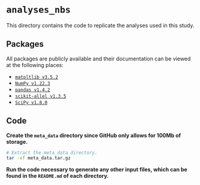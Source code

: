# `analyses_nbs`

This directory contains the code to replicate the analyses used in this study.

## Packages

All packages are publicly available and their documentation can be viewed at the following places:

- [`matpltlib v3.5.2`](https://matplotlib.org/)
- [`NumPy v1.22.3`](https://numpy.org/doc/stable/reference/index.html)
- [`pandas v1.4.2`](https://pandas.pydata.org/docs/)
- [`scikit-allel v1.3.5`](https://scikit-allel.readthedocs.io/en/stable/index.html)
- [`SciPy v1.8.0`](https://docs.scipy.org/doc/scipy/)

## Code

__Create the `meta_data` directory since GitHub only allows for 100Mb of storage.__

```bash
# Extract the meta_data directory.
tar -xf meta_data.tar.gz
```

__Run the code necessary to generate any other input files, which can be found in the `README.md` of each directory.__